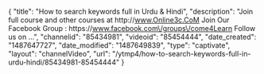 {
    "title": "How to search keywords full in Urdu & Hindi",
    "description": "Join full course and other courses at http:\/\/www.Online3c.CoM Join Our Facebook Group : https:\/\/www.facebook.com\/groups\/come4Learn Follow us on ...",
    "channelid": "85434981",
    "videoid": "85454444",
    "date_created": "1487647727",
    "date_modified": "1487649839",
    "type": "captivate",
    "layout": "channelVideo",
    "url": "\/ytmp4\/how-to-search-keywords-full-in-urdu-hindi\/85434981-85454444"
}